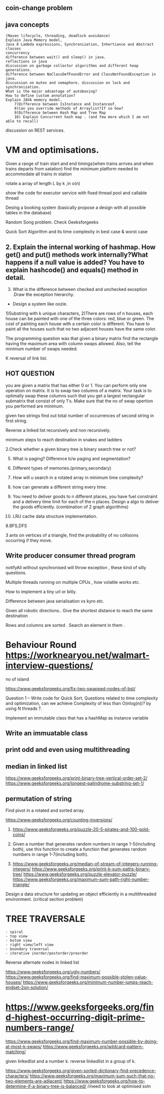 ## coin-change problem
## java concepts 
    (Maven lifecycle, threading, deadlock avoidance)
    Explain Java Memory model,     
    Java 8 Lambda expressions, Synchronization, Inhertiance and Abstract classes      
    concurrency       
    difference between wait() and sleep() in java.
    reflections in java    
    discussion on garbage collector algorithms and different heap generations.    
    difference between NoClassDefFoundError and ClassNotFoundException in java.   
    discussion on mutex and semaphore. discussion on lock and synchronization.       
    What is the major advantage of autoboxing?
    How to define custom annotation?
    Explain JAVA memory model.
        7)Difference between IsInstance and Instanceof.
        8)Can you override methods of Arraylist?If so how?
        9)Difference between Hash Map and Tree Map
        10) Explain Concurrent hash map . (and few more which I am not able to recall)
         
 discussion on REST services.

# VM and optimisations.

Given a range of train start and end timings(when trains arrives and when trains departs from satation) find the minimum platform needed to accommodate all trains in station
 
rotate a array of length L by k ,in o(n)  

show the code for executor service with fixed thread pool and callable thread

Desing a booking system (basically propose a design with all possible tables in the database) 
  
Random Song problem. Check Geeksforgeeks  

Quick Sort Algorithm and its time complexity in best case & worst case  
   
## 2. Explain the internal working of hashmap. How get() and put() methods work internally?What happens if a null value is added? You have to explain hashcode() and equals() method in detail.

3. What is the difference between checked and unchecked exception .Draw the exception hierarchy.

- Design a system like oozie.  

1)Substring with k unique characters,
2)There are rows of n houses, each house can be painted with one of the three colors: red, blue or green. The cost of painting each house with a certain color is different. You have to paint all the houses such that no two adjacent houses have the same color.

The programming question was that given a binary matrix find the rectangle having the maximum area with column swaps allowed. Also, tell the minimum number of swaps needed.

K reversal of link list.

## HOT QUESTION
you are given a matrix that has either 0 or 1. You can perform only one operation on matrix. It is to swap two columns of a matrix.
Your task is to optimally swap these columns such that you get a largest rectangular submatrix that consist of only 1's. Make sure that the no of swap opertion you performed are minimum.  

given two strings find out total number of occurrences of second string in first string. 

Reverse a linked list recursively and non recursively.  
 
minimum steps to reach destination in snakes and ladders

2.Check whether a given binary tree is binary search tree or not?

5. What is paging? Difference b/w paging and segmentation?

6. Different types of memories.(primary,secondary)

7. How will u search in a rotated array in minimum time complexity?

3. how can generate a different string every time.

5. You need to deliver goods to n different places, you have fuel constraint and a delivery time limit for each of the n places. Design a algo to deliver the goods efficiently. (combination of 2 graph algorithms)

6. LRU cache data structure implementation.

8.BFS,DFS

3 ants on vertices of a triangle, find the probability of no collisions occurring if they move. 

## Write producer consumer thread program

notifyAll without synchronised will throw exception , these kind of silly questions.

Multiple threads running on multiple CPUs , how volatile works etc.

How to implement a tiny url or bitly.

Difference between java serialisation vs kyro etc.  

Given all robotic directions.. Give the shortest distance to reach the same destination

Rows and columns are sorted . Search an element in them .

# Behaviour Round    https://worknearyou.net/walmart-interview-questions/

no of island

https://www.geeksforgeeks.org/fix-two-swapped-nodes-of-bst/

Question 1 – Write code for Quick Sort, Questions related to time complexity and optimization, can we achieve Complexity of less than O(nlog(n))? by using N threads ?.

 Implement an immutable class that has a hashMap as instance variable
 
 ## Write an immuatable class 
 ## print odd and even using multithreading
 ## median in linked list
 
 https://www.geeksforgeeks.org/print-binary-tree-vertical-order-set-2/
 https://www.geeksforgeeks.org/longest-palindrome-substring-set-1/
 
 ## permutation of string
 
 Find pivot in a rotated and sorted array.
 
 https://www.geeksforgeeks.org/counting-inversions/
 1) https://www.geeksforgeeks.org/puzzle-20-5-pirates-and-100-gold-coins/
 
 2) Given a number that generates random numbers in range 1-5(including both), use this function to create a function that generates random numbers in range 1-7(including both).
 
 4) https://www.geeksforgeeks.org/median-of-stream-of-integers-running-integers/
 https://www.geeksforgeeks.org/print-k-sum-paths-binary-tree/
 https://www.geeksforgeeks.org/puzzle-elevator-puzzle/ 
 https://www.geeksforgeeks.org/maximum-sum-path-right-number-triangle/
   
 Design a data structure for updating an object efficiently in a multithreaded environment. (critical section problem)
    
 # TREE TRAVERSALE 
    - spiral
    - top view
    - botom view
    - right view/left view
    - boundary traversal
    - iterative inorder/postorder/preorder
    
Reverse alternate nodes in linked list
  
  https://www.geeksforgeeks.org/ugly-numbers/
  https://www.geeksforgeeks.org/find-maximum-possible-stolen-value-houses/
  https://www.geeksforgeeks.org/minimum-number-jumps-reach-endset-2on-solution/
  # https://www.geeksforgeeks.org/find-highest-occurring-digit-prime-numbers-range/
  https://www.geeksforgeeks.org/find-maximum-number-possible-by-doing-at-most-k-swaps/
  https://www.geeksforgeeks.org/wildcard-pattern-matching/
  
  given linkedlist and a number k. reverse linkedlist in a group of k.
 
  https://www.geeksforgeeks.org/given-sorted-dictionary-find-precedence-characters/
  https://www.geeksforgeeks.org/maximum-sum-such-that-no-two-elements-are-adjacent/
  https://www.geeksforgeeks.org/how-to-determine-if-a-binary-tree-is-balanced/ //need to look at optimised soln
  
